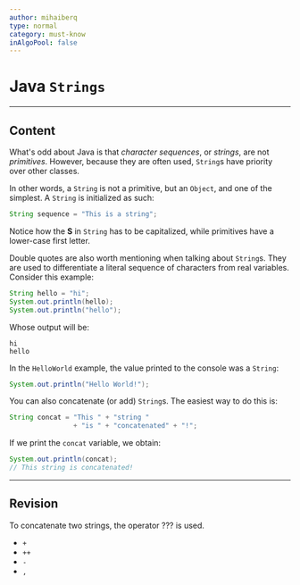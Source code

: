```yaml
---
author: mihaiberq
type: normal
category: must-know
inAlgoPool: false
---
```


# Java `Strings`


---

## Content

What's odd about Java is that *character sequences*, or *strings*, are not *primitives*. However, because they are often used, `String`s have priority over other classes.

In other words, a `String` is not a primitive, but an `Object`, and one of the simplest. A `String` is initialized as such:

```java
String sequence = "This is a string";
```

Notice how the **S** in `String` has to be capitalized, while primitives have a lower-case first letter.

Double quotes are also worth mentioning when talking about `String`s. They are used to differentiate a literal sequence of characters from real variables. Consider this example:

```java
String hello = "hi";
System.out.println(hello);
System.out.println("hello");
```

Whose output will be:

```shell
hi
hello
```

In the `HelloWorld` example, the value printed to the console was a `String`:

```java
System.out.println("Hello World!");
```

You can also concatenate (or add) `String`s. The easiest way to do this is:

```java
String concat = "This " + "string " 
                + "is " + "concatenated" + "!";
```

If we print the `concat` variable, we obtain:

```java
System.out.println(concat);
// This string is concatenated!
```


---

## Revision

To concatenate two strings, the operator ??? is used.

- `+`
- `++`
- `-`
- `,`
